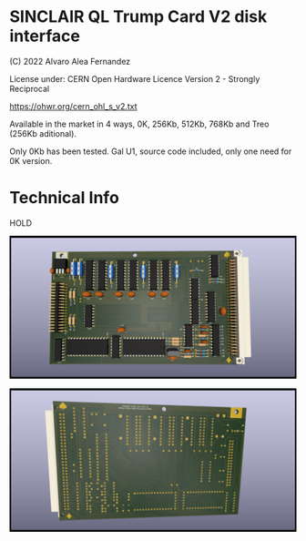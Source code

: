 # SINCLAIR QL Trump Card V2 disk interface

(C) 2022 Alvaro Alea Fernandez

License under: CERN Open Hardware Licence Version 2 - Strongly Reciprocal

https://ohwr.org/cern_ohl_s_v2.txt

Available in the market in 4 ways, 0K, 256Kb, 512Kb, 768Kb and Treo (256Kb aditional).

Only 0Kb has been tested.
Gal U1, source code included, only one need for 0K version.

# Technical Info

HOLD

![My image](ql_trump_v2_disk_interface.png) 

![My image](ql_trump_v2_disk_interface_back.png) 

